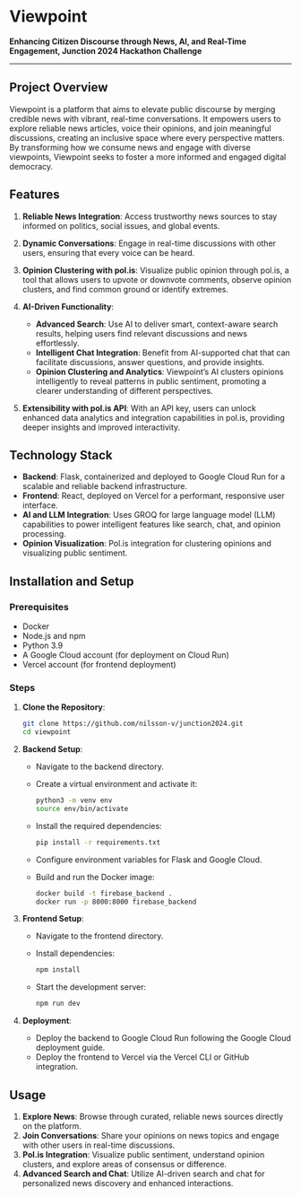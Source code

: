 # Viewpoint

**Enhancing Citizen Discourse through News, AI, and Real-Time Engagement, Junction 2024 Hackathon Challenge**

---

## Project Overview

Viewpoint is a platform that aims to elevate public discourse by merging credible news with vibrant, real-time conversations. It empowers users to explore reliable news articles, voice their opinions, and join meaningful discussions, creating an inclusive space where every perspective matters. By transforming how we consume news and engage with diverse viewpoints, Viewpoint seeks to foster a more informed and engaged digital democracy.

## Features

1. **Reliable News Integration**: Access trustworthy news sources to stay informed on politics, social issues, and global events.

2. **Dynamic Conversations**: Engage in real-time discussions with other users, ensuring that every voice can be heard.

3. **Opinion Clustering with pol.is**: Visualize public opinion through pol.is, a tool that allows users to upvote or downvote comments, observe opinion clusters, and find common ground or identify extremes.

4. **AI-Driven Functionality**:
   - **Advanced Search**: Use AI to deliver smart, context-aware search results, helping users find relevant discussions and news effortlessly.
   - **Intelligent Chat Integration**: Benefit from AI-supported chat that can facilitate discussions, answer questions, and provide insights.
   - **Opinion Clustering and Analytics**: Viewpoint’s AI clusters opinions intelligently to reveal patterns in public sentiment, promoting a clearer understanding of different perspectives.

5. **Extensibility with pol.is API**: With an API key, users can unlock enhanced data analytics and integration capabilities in pol.is, providing deeper insights and improved interactivity.

## Technology Stack

- **Backend**: Flask, containerized and deployed to Google Cloud Run for a scalable and reliable backend infrastructure.
- **Frontend**: React, deployed on Vercel for a performant, responsive user interface.
- **AI and LLM Integration**: Uses GROQ for large language model (LLM) capabilities to power intelligent features like search, chat, and opinion processing.
- **Opinion Visualization**: Pol.is integration for clustering opinions and visualizing public sentiment.

## Installation and Setup

### Prerequisites

- Docker
- Node.js and npm
- Python 3.9
- A Google Cloud account (for deployment on Cloud Run)
- Vercel account (for frontend deployment)

### Steps

1. **Clone the Repository**:

   ```bash
   git clone https://github.com/nilsson-v/junction2024.git
   cd viewpoint
   ```

2. **Backend Setup**:

   - Navigate to the backend directory.
   - Create a virtual environment and activate it:

     ```bash
     python3 -m venv env
     source env/bin/activate
     ```

   - Install the required dependencies:

     ```bash
     pip install -r requirements.txt
     ```

   - Configure environment variables for Flask and Google Cloud.

   - Build and run the Docker image:

     ```bash
     docker build -t firebase_backend .
     docker run -p 8000:8000 firebase_backend
     ```

3. **Frontend Setup**:

   - Navigate to the frontend directory.
   - Install dependencies:

     ```bash
     npm install
     ```

   - Start the development server:

     ```bash
     npm run dev
     ```

4. **Deployment**:

   - Deploy the backend to Google Cloud Run following the Google Cloud deployment guide.
   - Deploy the frontend to Vercel via the Vercel CLI or GitHub integration.

## Usage

1. **Explore News**: Browse through curated, reliable news sources directly on the platform.
2. **Join Conversations**: Share your opinions on news topics and engage with other users in real-time discussions.
3. **Pol.is Integration**: Visualize public sentiment, understand opinion clusters, and explore areas of consensus or difference.
4. **Advanced Search and Chat**: Utilize AI-driven search and chat for personalized news discovery and enhanced interactions.

